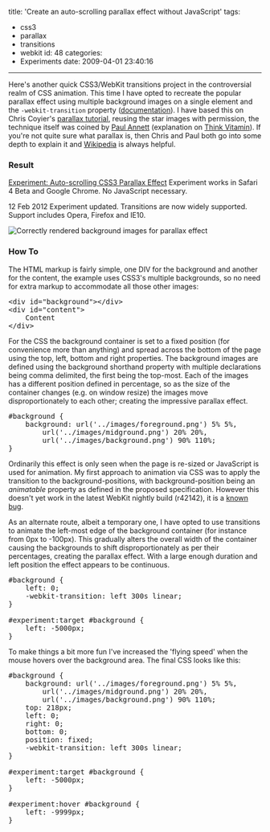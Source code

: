 title: 'Create an auto-scrolling parallax effect without JavaScript'
tags:
  - css3
  - parallax
  - transitions
  - webkit
id: 48
categories:
  - Experiments
date: 2009-04-01 23:40:16
---

Here's another quick CSS3/WebKit transitions project in the controversial realm of CSS animation. This time I have opted to recreate the popular parallax effect using multiple background images on a single element and the `-webkit-transition` property ([documentation](http://webkit.org/specs/CSSVisualEffects/CSSTransitions.html)). I have based this on Chris Coyier's [parallax tutorial](http://css-tricks.com/3d-parralax-background-effect/), reusing the star images with permission, the technique itself was coined by [Paul Annett](http://clearleft.com/is/paulannett/) (explanation on [Think Vitamin](http://thinkvitamin.com/features/how-to-recreate-silverbacks-parallax-effect/)). If you're not quite sure what parallax is, then Chris and Paul both go into some depth to explain it and [Wikipedia](http://en.wikipedia.org/wiki/Parallax) is always helpful.
<!--more-->

### Result

[Experiment: Auto-scrolling CSS3 Parallax Effect](/experiments/parallax/#experiment)
Experiment works in Safari 4 Beta and Google Chrome. No JavaScript necessary.

<div class="edit">
<time datetime="2012-02-12">12 Feb 2012</time> Exper­i­ment updated. Tran­si­tions are now widely sup­ported. Support includ­es Opera, Fire­fox and IE10.
</div>

![Correctly rendered background images for parallax effect](http://host.trivialbeing.org/up/fofrOnlineAutoScrollingParallax.jpg)

### How To

The HTML markup is fairly simple, one DIV for the background and another for the content, the example uses CSS3's multiple backgrounds, so no need for extra markup to accommodate all those other images:
<pre class='prettyprint'>
&lt;div id=&quot;background&quot;&gt;&lt;/div&gt;
&lt;div id=&quot;content&quot;&gt;
	Content
&lt;/div&gt;
</pre>

For the CSS the background container is set to a fixed position (for convenience more than anything) and spread across the bottom of the page using the top, left, bottom and right properties. The background images are defined using the background shorthand property with multiple declarations being comma delimited, the first being the top-most. Each of the images has a different position defined in percentage, so as the size of the container changes (e.g. on window resize) the images move disproportionately to each other; creating the impressive parallax effect.

<pre class='prettyprint'>
#background {
	background: url('../images/foreground.png') 5% 5%,
		url('../images/midground.png') 20% 20%,
		url('../images/background.png') 90% 110%;
}
</pre>

Ordinarily this effect is only seen when the page is re-sized or JavaScript is used for animation. My first approach to animation via CSS was to apply the transition to the background-positions, with background-position being an _animatable_ property as defined in the proposed specification. However this doesn't yet work in the latest WebKit nightly build (r42142), it is a [known](https://bugs.webkit.org/show_bug.cgi?id=23219) [bug](http://farukat.es/bugs/webkit-background-pos-trans.html).

As an alternate route, albeit a temporary one, I have opted to use transitions to animate the left-most edge of the background container (for instance from 0px to -100px). This gradually alters the overall width of the container causing the backgrounds to shift disproportionately as per their percentages, creating the parallax effect. With a large enough duration and left position the effect appears to be continuous.

<pre class='prettyprint'>
#background {
	left: 0;
	-webkit-transition: left 300s linear;
}

#experiment:target #background {
	left: -5000px;
}</pre>

To make things a bit more fun I've increased the 'flying speed' when the mouse hovers over the background area. The final CSS looks like this:

<pre class='prettyprint'>
#background {
	background: url('../images/foreground.png') 5% 5%,
		url('../images/midground.png') 20% 20%,
		url('../images/background.png') 90% 110%;
	top: 218px;
	left: 0;
	right: 0;
	bottom: 0;
	position: fixed;
	-webkit-transition: left 300s linear;
}

#experiment:target #background {
	left: -5000px;
}

#experiment:hover #background {
	left: -9999px;
}
</pre>
